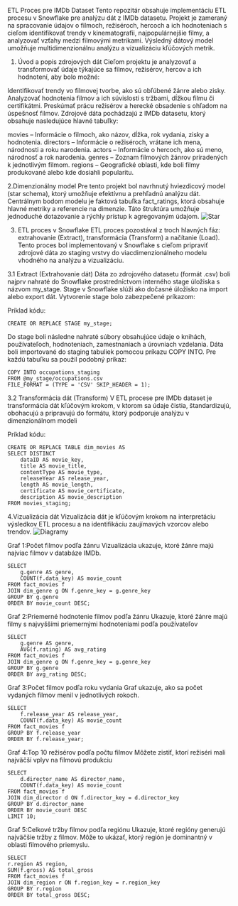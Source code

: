 ETL Proces pre IMDb Dataset
Tento repozitár obsahuje implementáciu ETL procesu v Snowflake pre analýzu dát z IMDb datasetu. Projekt je zameraný na spracovanie údajov o filmoch, režiséroch, hercoch a ich hodnoteniach s cieľom identifikovať trendy v kinematografii, najpopulárnejšie filmy, a analyzovať vzťahy medzi filmovými metrikami. Výsledný dátový model umožňuje multidimenzionálnu analýzu a vizualizáciu kľúčových metrik.

1. Úvod a popis zdrojových dát
Cieľom projektu je analyzovať a transformovať údaje týkajúce sa filmov, režisérov, hercov a ich hodnotení, aby bolo možné:

Identifikovať trendy vo filmovej tvorbe, ako sú obľúbené žánre alebo zisky.
Analyzovať hodnotenia filmov a ich súvislosti s tržbami, dĺžkou filmu či certifikátmi.
Preskúmať prácu režisérov a herecké obsadenie s ohľadom na úspešnosť filmov.
Zdrojové dáta pochádzajú z IMDb datasetu, ktorý obsahuje nasledujúce hlavné tabuľky:

movies – Informácie o filmoch, ako názov, dĺžka, rok vydania, zisky a hodnotenia.
directors – Informácie o režiséroch, vrátane ich mena, národnosti a roku narodenia.
actors – Informácie o hercoch, ako sú meno, národnosť a rok narodenia.
genres – Zoznam filmových žánrov priradených k jednotlivým filmom.
regions – Geografické oblasti, kde boli filmy produkované alebo kde dosiahli popularitu.
 
  2.Dimenzionálny model
Pre tento projekt bol navrhnutý hviezdicový model (star schema), ktorý umožňuje efektívnu a prehľadnú analýzu dát. Centrálnym bodom modelu je faktová tabuľka fact_ratings, ktorá obsahuje hlavné metriky a referencie na dimenzie. Táto štruktúra umožňuje jednoduché dotazovanie a rýchly prístup k agregovaným údajom.
  ![Star](https://github.com/user-attachments/assets/4c740841-6068-441b-bf1d-8d3a2484d745)

3. ETL proces v Snowflake
ETL proces pozostával z troch hlavných fáz: extrahovanie (Extract), transformácia (Transform) a načítanie (Load). Tento proces bol implementovaný v Snowflake s cieľom pripraviť zdrojové dáta zo staging vrstvy do viacdimenzionálneho modelu vhodného na analýzu a vizualizáciu.

3.1 Extract (Extrahovanie dát)
Dáta zo zdrojového datasetu (formát .csv) boli najprv nahraté do Snowflake prostredníctvom interného stage úložiska s názvom my_stage. Stage v Snowflake slúži ako dočasné úložisko na import alebo export dát. Vytvorenie stage bolo zabezpečené príkazom:

Príklad kódu:

    CREATE OR REPLACE STAGE my_stage;

Do stage boli následne nahraté súbory obsahujúce údaje o knihách, používateľoch, hodnoteniach, zamestnaniach a úrovniach vzdelania. Dáta boli importované do staging tabuliek pomocou príkazu COPY INTO. Pre každú tabuľku sa použil podobný príkaz:

    COPY INTO occupations_staging
    FROM @my_stage/occupations.csv
    FILE_FORMAT = (TYPE = 'CSV' SKIP_HEADER = 1);

3.2 Transformácia dát (Transform)
V ETL procese pre IMDb dataset je transformácia dát kľúčovým krokom, v ktorom sa údaje čistia, štandardizujú, obohacujú a pripravujú do formátu, ktorý podporuje analýzu v dimenzionálnom modeli

Príklad kódu:

    CREATE OR REPLACE TABLE dim_movies AS
    SELECT DISTINCT
        dataID AS movie_key,
        title AS movie_title,
        contentType AS movie_type,
        releaseYear AS release_year,
        length AS movie_length,
        certificate AS movie_certificate,
        description AS movie_description
    FROM movies_staging;

4.Vizualizácia dát
Vizualizácia dát je kľúčovým krokom na interpretáciu výsledkov ETL procesu a na identifikáciu zaujímavých vzorcov alebo trendov.
![Diagramy](https://github.com/user-attachments/assets/b671848f-61da-41f7-b1a9-134b79fdcf06)


Graf 1:Počet filmov podľa žánru
Vizualizácia ukazuje, ktoré žánre majú najviac filmov v databáze IMDb.

    SELECT 
        g.genre AS genre,
        COUNT(f.data_key) AS movie_count
    FROM fact_movies f
    JOIN dim_genre g ON f.genre_key = g.genre_key
    GROUP BY g.genre
    ORDER BY movie_count DESC;


Graf 2:Priemerné hodnotenie filmov podľa žánru
Ukazuje, ktoré žánre majú filmy s najvyššími priemernými hodnoteniami podľa používateľov

    SELECT 
        g.genre AS genre,
        AVG(f.rating) AS avg_rating
    FROM fact_movies f
    JOIN dim_genre g ON f.genre_key = g.genre_key
    GROUP BY g.genre
    ORDER BY avg_rating DESC;


Graf 3:Počet filmov podľa roku vydania
Graf ukazuje, ako sa počet vydaných filmov menil v jednotlivých rokoch.

    SELECT 
        f.release_year AS release_year,
        COUNT(f.data_key) AS movie_count
    FROM fact_movies f
    GROUP BY f.release_year
    ORDER BY f.release_year;

Graf 4:Top 10 režisérov podľa počtu filmov
Môžete zistiť, ktorí režiséri mali najväčší vplyv na filmovú produkciu

    SELECT 
        d.director_name AS director_name,
        COUNT(f.data_key) AS movie_count
    FROM fact_movies f
    JOIN dim_director d ON f.director_key = d.director_key
    GROUP BY d.director_name
    ORDER BY movie_count DESC
    LIMIT 10;

Graf 5:Celkové tržby filmov podľa regiónu
Ukazuje, ktoré regióny generujú najväčšie tržby z filmov. Môže to ukázať, ktorý región je dominantný v oblasti filmového priemyslu.


    SELECT 
    r.region AS region,
    SUM(f.gross) AS total_gross
    FROM fact_movies f
    JOIN dim_region r ON f.region_key = r.region_key
    GROUP BY r.region
    ORDER BY total_gross DESC;


